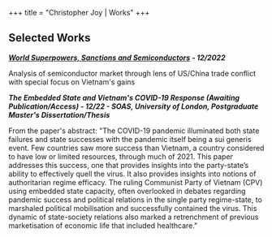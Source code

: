 +++
title = "Christopher Joy | Works"
+++
## Selected Works

***[World Superpowers, Sanctions and Semiconductors](https://1drv.ms/b/s!AoXVpPeXbG9D92jXdQ8iZIhRIZ1c?e=fIFKpa) - 12/2022***

Analysis of semiconductor market through lens of US/China trade conflict with special focus on Vietnam's gains

***The Embedded State and Vietnam's COVID-19 Response (Awaiting Publication/Access) - 12/22 - SOAS, University of London, Postgraduate Master's Dissertation/Thesis***

From the paper's abstract: "The COVID-19 pandemic illuminated both state failures and state successes with the pandemic itself being a sui generis event. Few countries saw more success than Vietnam, a country considered to have low or limited resources, through much of 2021. This paper addresses this success, one that provides insights into the party-state’s ability to effectively quell the virus. It also provides insights into notions of authoritarian regime efficacy. The ruling Communist Party of Vietnam (CPV) using embedded state capacity, often overlooked in debates regarding pandemic success and political relations in the single party regime-state, to marshaled political mobilisation and successfully contained the virus. This dynamic of state-society relations also marked a retrenchment of previous marketisation of economic life that included healthcare."

<!-- ## Published -->

<!-- ## Unpublished -->
